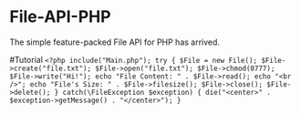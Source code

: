 # File-API-PHP
The simple feature-packed File API for PHP has arrived.

#Tutorial
`<?php include("Main.php"); try { $File = new File(); $File->create("file.txt"); $File->open("file.txt"); $File->chmod(0777); $File->write("Hi!"); echo "File Content: " . $File->read(); echo "<br />"; echo "File's Size: " . $File->filesize(); $File->close(); $File->delete(); } catch(\FileException $exception) { die("<center>" . $exception->getMessage() . "</center>"); }`
